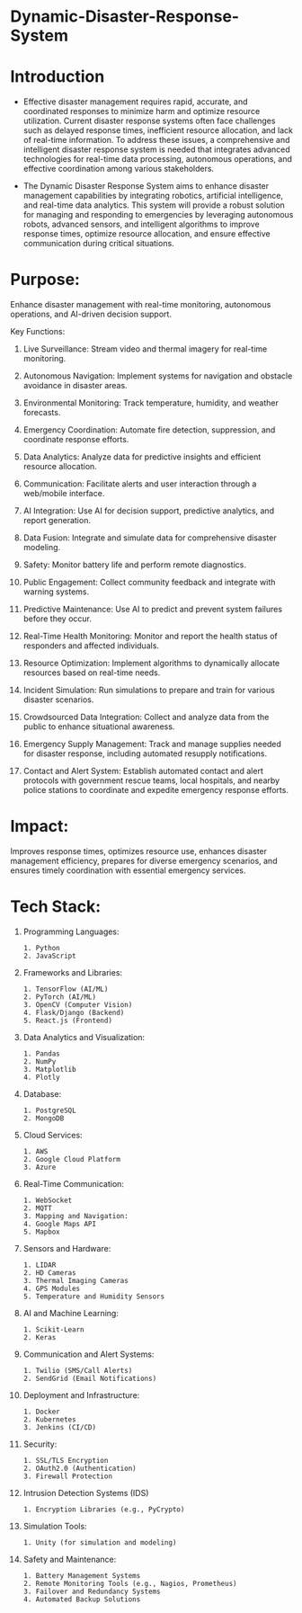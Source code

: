 # Dynamic-Disaster-Response-System

#  Introduction 

* Effective disaster management requires rapid, accurate, and coordinated responses to minimize harm and optimize resource utilization. Current disaster response systems often face challenges such as delayed response times, inefficient resource allocation, and lack of real-time information. To address these issues, a comprehensive and intelligent disaster response system is needed that integrates advanced technologies for real-time data processing, autonomous operations, and effective coordination among various stakeholders.

* The Dynamic Disaster Response System aims to enhance disaster management capabilities by integrating robotics, artificial intelligence, and real-time data analytics. This system will provide a robust solution for managing and responding to emergencies by leveraging autonomous robots, advanced sensors, and intelligent algorithms to improve response times, optimize resource allocation, and ensure effective communication during critical situations.

 # Purpose:
Enhance disaster management with real-time monitoring, autonomous operations, and AI-driven decision support.

Key Functions:
1. Live Surveillance: Stream video and thermal imagery for real-time monitoring.

2. Autonomous Navigation: Implement systems for navigation and obstacle avoidance in disaster areas.

3. Environmental Monitoring: Track temperature, humidity, and weather forecasts.

4. Emergency Coordination: Automate fire detection, suppression, and coordinate response efforts.
    
5. Data Analytics: Analyze data for predictive insights and efficient resource allocation.

6. Communication: Facilitate alerts and user interaction through a web/mobile interface.

7. AI Integration: Use AI for decision support, predictive analytics, and report generation.
8. Data Fusion: Integrate and simulate data for comprehensive disaster modeling.
9. Safety: Monitor battery life and perform remote diagnostics.
10. Public Engagement: Collect community feedback and integrate with warning systems.
11. Predictive Maintenance: Use AI to predict and prevent system failures before they occur.
12. Real-Time Health Monitoring: Monitor and report the health status of responders and affected individuals.
13. Resource Optimization: Implement algorithms to dynamically allocate resources based on real-time needs.
14. Incident Simulation: Run simulations to prepare and train for various disaster scenarios.
15. Crowdsourced Data Integration: Collect and analyze data from the public to enhance situational awareness.
16. Emergency Supply Management: Track and manage supplies needed for disaster response, including automated resupply notifications.
17. Contact and Alert System: Establish automated contact and alert protocols with government rescue teams, local hospitals, and nearby police stations to coordinate and expedite emergency response efforts.
# Impact:
Improves response times, optimizes resource use, enhances disaster management efficiency, prepares for diverse emergency scenarios, and ensures timely coordination with essential emergency services.

# Tech Stack:

1. Programming Languages:

       1. Python 
       2. JavaScript

2. Frameworks and Libraries:

       1. TensorFlow (AI/ML)
       2. PyTorch (AI/ML)
       3. OpenCV (Computer Vision)
       4. Flask/Django (Backend)
       5. React.js (Frontend)

3. Data Analytics and Visualization:

       1. Pandas
       2. NumPy
       3. Matplotlib
       4. Plotly

4. Database:

       1. PostgreSQL
       2. MongoDB

5. Cloud Services:

       1. AWS
       2. Google Cloud Platform
       3. Azure
  
6. Real-Time Communication:

       1. WebSocket
       2. MQTT
       3. Mapping and Navigation:
       4. Google Maps API
       5. Mapbox
      
7. Sensors and Hardware:

       1. LIDAR
       2. HD Cameras
       3. Thermal Imaging Cameras
       4. GPS Modules
       5. Temperature and Humidity Sensors

9. AI and Machine Learning:

       1. Scikit-Learn
       2. Keras
     
10. Communication and Alert Systems:

        1. Twilio (SMS/Call Alerts)
        2. SendGrid (Email Notifications)
      
11.  Deployment and Infrastructure:

         1. Docker
         2. Kubernetes
         3. Jenkins (CI/CD)


12. Security:

        1. SSL/TLS Encryption
        2. OAuth2.0 (Authentication)
        3. Firewall Protection
      
13. Intrusion Detection Systems (IDS)

        1. Encryption Libraries (e.g., PyCrypto)

14. Simulation Tools:

        1. Unity (for simulation and modeling)
      
15. Safety and Maintenance:

        1. Battery Management Systems
        2. Remote Monitoring Tools (e.g., Nagios, Prometheus)
        3. Failover and Redundancy Systems
        4. Automated Backup Solutions
 
    
